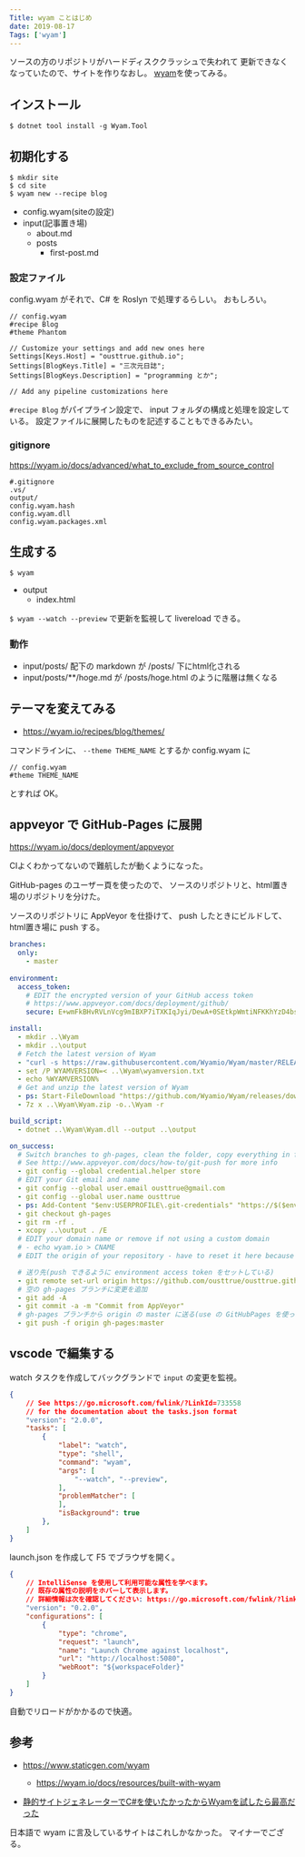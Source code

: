 ```yaml
---
Title: wyam ことはじめ
date: 2019-08-17
Tags: ['wyam']
---
```

ソースの方のリポジトリがハードディスククラッシュで失われて
更新できなくなっていたので、サイトを作りなおし。
[wyam](https://wyam.io/)を使ってみる。

## インストール

```
$ dotnet tool install -g Wyam.Tool
```

## 初期化する

```
$ mkdir site
$ cd site
$ wyam new --recipe blog
```

* config.wyam(siteの設定)
* input(記事置き場)
  * about.md
  * posts
    * first-post.md

### 設定ファイル

config.wyam がそれで、C# を Roslyn で処理するらしい。
おもしろい。

```
// config.wyam
#recipe Blog
#theme Phantom

// Customize your settings and add new ones here
Settings[Keys.Host] = "ousttrue.github.io";
Settings[BlogKeys.Title] = "三次元日誌";
Settings[BlogKeys.Description] = "programming とか";

// Add any pipeline customizations here
```

`#recipe Blog` がパイプライン設定で、 input フォルダの構成と処理を設定している。
設定ファイルに展開したものを記述することもできるみたい。

### gitignore

https://wyam.io/docs/advanced/what_to_exclude_from_source_control

```
#.gitignore
.vs/
output/
config.wyam.hash
config.wyam.dll
config.wyam.packages.xml
```

## 生成する

```
$ wyam
```

* output
  * index.html

`$ wyam --watch --preview` で更新を監視して livereload できる。

### 動作

* input/posts/ 配下の markdown が /posts/ 下にhtml化される
* input/posts/**/hoge.md が /posts/hoge.html のように階層は無くなる

## テーマを変えてみる

* https://wyam.io/recipes/blog/themes/

コマンドラインに、 `--theme THEME_NAME` とするか config.wyam に

```
// config.wyam
#theme THEME_NAME
```

とすれば OK。

## appveyor で GitHub-Pages に展開

https://wyam.io/docs/deployment/appveyor

CIよくわかってないので難航したが動くようになった。

GitHub-pages のユーザー頁を使ったので、
ソースのリポジトリと、html置き場のリポジトリを分けた。

ソースのリポジトリに AppVeyor を仕掛けて、
push したときにビルドして、html置き場に push する。

```yaml
branches:
  only:
    - master
    
environment:
  access_token:
    # EDIT the encrypted version of your GitHub access token
    # https://www.appveyor.com/docs/deployment/github/
    secure: E+wmFkBHvRVLnVcg9mIBXP7iTXKIqJyi/DewA+0SEtkpWmtiNFKKhYzD4bs0nw2L

install:
  - mkdir ..\Wyam
  - mkdir ..\output
  # Fetch the latest version of Wyam 
  - "curl -s https://raw.githubusercontent.com/Wyamio/Wyam/master/RELEASE -o ..\\Wyam\\wyamversion.txt"
  - set /P WYAMVERSION=< ..\Wyam\wyamversion.txt
  - echo %WYAMVERSION%
  # Get and unzip the latest version of Wyam
  - ps: Start-FileDownload "https://github.com/Wyamio/Wyam/releases/download/$env:WYAMVERSION/Wyam-$env:WYAMVERSION.zip" -FileName "..\Wyam\Wyam.zip"
  - 7z x ..\Wyam\Wyam.zip -o..\Wyam -r

build_script:
  - dotnet ..\Wyam\Wyam.dll --output ..\output

on_success:
  # Switch branches to gh-pages, clean the folder, copy everything in from the Wyam output, and commit/push
  # See http://www.appveyor.com/docs/how-to/git-push for more info
  - git config --global credential.helper store
  # EDIT your Git email and name
  - git config --global user.email ousttrue@gmail.com
  - git config --global user.name ousttrue
  - ps: Add-Content "$env:USERPROFILE\.git-credentials" "https://$($env:access_token):x-oauth-basic@github.com`n"
  - git checkout gh-pages
  - git rm -rf .
  - xcopy ..\output . /E
  # EDIT your domain name or remove if not using a custom domain
  # - echo wyam.io > CNAME
  # EDIT the origin of your repository - have to reset it here because AppVeyor pulls from SSH, but GitHub won't accept SSH pushes

  # 送り先(push できるように environment access token をセットしている)
  - git remote set-url origin https://github.com/ousttrue/ousttrue.github.io.git
  # 空の gh-pages ブランチに変更を追加
  - git add -A
  - git commit -a -m "Commit from AppVeyor"
  # gh-pages ブランチから origin の master に送る(use の GitHubPages を使っているので master ブランチ運用)
  - git push -f origin gh-pages:master
```

## vscode で編集する

watch タスクを作成してバックグランドで `input` の変更を監視。

```tasks.json
{
    // See https://go.microsoft.com/fwlink/?LinkId=733558
    // for the documentation about the tasks.json format
    "version": "2.0.0",
    "tasks": [
        {
            "label": "watch",
            "type": "shell",
            "command": "wyam",
            "args": [
                "--watch", "--preview",
            ],
            "problemMatcher": [
            ],
            "isBackground": true
        },
    ]
}
```

launch.json を作成して F5 でブラウザを開く。

```launch.json
{
    // IntelliSense を使用して利用可能な属性を学べます。
    // 既存の属性の説明をホバーして表示します。
    // 詳細情報は次を確認してください: https://go.microsoft.com/fwlink/?linkid=830387
    "version": "0.2.0",
    "configurations": [
        {
            "type": "chrome",
            "request": "launch",
            "name": "Launch Chrome against localhost",
            "url": "http://localhost:5080",
            "webRoot": "${workspaceFolder}"
        }
    ]
}
```

自動でリロードがかかるので快適。

## 参考

* https://www.staticgen.com/wyam
  * https://wyam.io/docs/resources/built-with-wyam

* [静的サイトジェネレーターでC#を使いたかったからWyamを試したら最高だった](https://qiita.com/MeilCli/items/425a5436aced08ba7062)

日本語で wyam に言及しているサイトはこれしかなかった。
マイナーでござる。
